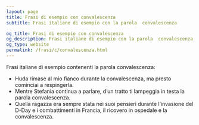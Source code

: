 ```yaml
---
layout: page
title: Frasi di esempio con convalescenza 
subtitle: Frasi italiane di esempio con la parola  convalescenza

og_title: Frasi di esempio con convalescenza 
og_description: Frasi italiane di esempio con la parola  convalescenza
og_type: website
permalink: /frasi/c/convalescenza.html
---
```


Frasi italiane di esempio contenenti la parola convalescenza:


- Huda rimase al mio fianco durante la convalescenza, ma presto cominciai a respingerla.
- Mentre Stefania continua a parlare, d’un tratto ti lampeggia in testa la parola convalescenza.
- Quella ragazza era sempre stata nei suoi pensieri durante l’invasione del D-Day e i combattimenti in Francia, il ricovero in ospedale e la convalescenza.
